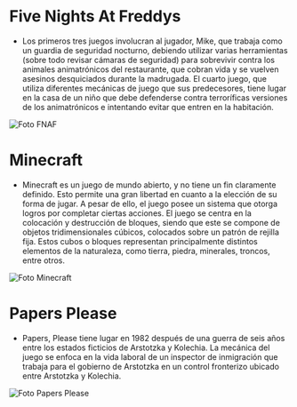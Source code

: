 # Five Nights At Freddys
- Los primeros tres juegos involucran al jugador, Mike, que trabaja como un guardia de seguridad nocturno, debiendo utilizar varias herramientas (sobre todo revisar cámaras de seguridad) para sobrevivir contra los animales animatrónicos del restaurante, que cobran vida y se vuelven asesinos desquiciados durante la madrugada. El cuarto juego, que utiliza diferentes mecánicas de juego que sus predecesores, tiene lugar en la casa de un niño que debe defenderse contra terroríficas versiones de los animatrónicos e intentando evitar que entren en la habitación.

![Foto FNAF](https://i.3djuegos.com/juegos/11837/five_nights_at_freddy__039_s/fotos/ficha/five_nights_at_freddy__039_s-5025238.jpg)

# Minecraft
- Minecraft es un juego de mundo abierto, y no tiene un fin claramente definido. Esto permite una gran libertad en cuanto a la elección de su forma de jugar. A pesar de ello, el juego posee un sistema que otorga logros por completar ciertas acciones.​ 
El juego se centra en la colocación y destrucción de bloques, siendo que este se compone de objetos tridimensionales cúbicos, colocados sobre un patrón de rejilla fija. Estos cubos o bloques representan principalmente distintos elementos de la naturaleza, como tierra, piedra, minerales, troncos, entre otros.

![Foto Minecraft](https://cloudfront-us-east-1.images.arcpublishing.com/gruporepublica/5UM67DHIRNGGDD3WTABW5GT444.jpg)

# Papers Please
- Papers, Please tiene lugar en 1982 después de una guerra de seis años entre los estados ficticios de Arstotzka y Kolechia. La mecánica del juego se enfoca en la vida laboral de un inspector de inmigración que trabaja para el gobierno de Arstotzka en un control fronterizo ubicado entre Arstotzka y Kolechia.

![Foto Papers Please](https://www.jvfrance.com/wp-content/uploads/2018/02/PapersPlease.jpg)